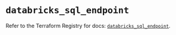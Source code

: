 # `databricks_sql_endpoint`

Refer to the Terraform Registry for docs: [`databricks_sql_endpoint`](https://registry.terraform.io/providers/databricks/databricks/1.62.0/docs/resources/sql_endpoint).
